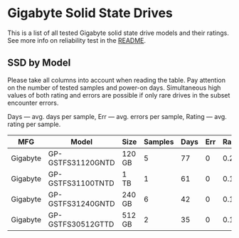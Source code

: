 Gigabyte Solid State Drives
===========================

This is a list of all tested Gigabyte solid state drive models and their ratings. See
more info on reliability test in the [README](https://github.com/linuxhw/SMART).

SSD by Model
------------

Please take all columns into account when reading the table. Pay attention on the
number of tested samples and power-on days. Simultaneous high values of both rating
and errors are possible if only rare drives in the subset encounter errors.

Days   — avg. days per sample,
Err    — avg. errors per sample,
Rating — avg. rating per sample.

| MFG       | Model              | Size   | Samples | Days  | Err   | Rating |
|-----------|--------------------|--------|---------|-------|-------|--------|
| Gigabyte  | GP-GSTFS31120GNTD  | 120 GB | 5       | 77    | 0     | 0.21   |
| Gigabyte  | GP-GSTFS31100TNTD  | 1 TB   | 1       | 61    | 0     | 0.17   |
| Gigabyte  | GP-GSTFS31240GNTD  | 240 GB | 6       | 42    | 0     | 0.12   |
| Gigabyte  | GP-GSTFS30512GTTD  | 512 GB | 2       | 35    | 0     | 0.10   |
